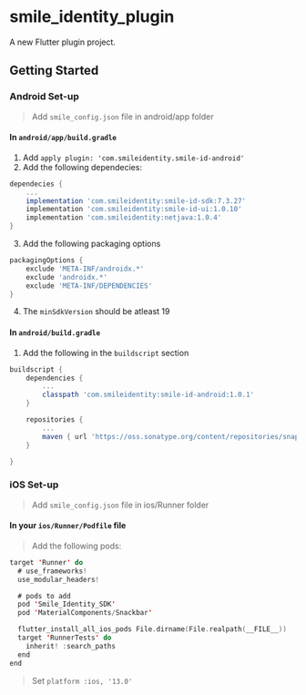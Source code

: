 # smile_identity_plugin

A new Flutter plugin project.

## Getting Started

### Android Set-up

> Add `smile_config.json` file in android/app folder

#### In `android/app/build.gradle`

1. Add `apply plugin: 'com.smileidentity.smile-id-android'`
2. Add the following dependecies:

```gradle
dependecies {
    ...
    implementation 'com.smileidentity:smile-id-sdk:7.3.27'
    implementation 'com.smileidentity:smile-id-ui:1.0.10'
    implementation 'com.smileidentity:netjava:1.0.4'
}
```

3. Add the following packaging options

```gradle
packagingOptions {
    exclude 'META-INF/androidx.*'
    exclude 'androidx.*'
    exclude 'META-INF/DEPENDENCIES'
}
```

4. The `minSdkVersion` should be atleast 19

#### In `android/build.gradle`

1. Add the following in the `buildscript` section

```gradle
buildscript {
    dependencies {
        ...
        classpath 'com.smileidentity:smile-id-android:1.0.1'
    }

    repositories {
        ...
        maven { url 'https://oss.sonatype.org/content/repositories/snapshots' }
    }

}
```

### iOS Set-up

> Add `smile_config.json` file in ios/Runner folder

#### In your `ios/Runner/Podfile` file

> Add the following pods:

```Swift
target 'Runner' do
  # use_frameworks!
  use_modular_headers!

  # pods to add
  pod 'Smile_Identity_SDK'
  pod 'MaterialComponents/Snackbar'

  flutter_install_all_ios_pods File.dirname(File.realpath(__FILE__))
  target 'RunnerTests' do
    inherit! :search_paths
  end
end

```

> Set `platform :ios, '13.0'`
